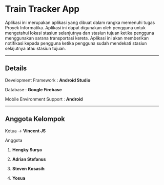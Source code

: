 # Train Tracker App
Aplikasi ini merupakan aplikasi yang dibuat dalam rangka memenuhi tugas Proyek Informatika. Aplikasi ini dapat digunakan oleh pengguna untuk mengetahui lokasi stasiun selanjutnya dan stasiun tujuan ketika pengguna menggunakan sarana transportasi kereta. Aplikasi ini akan memberikan notifikasi kepada pengguna ketika pengguna sudah mendekati stasiun selajutnya atau stasiun tujuan.

---

## **Details**

Development Framework : **Android Studio**

Database : **Google Firebase**

Mobile Environment Support : **Android**

---
## **Anggota Kelompok**

Ketua -> **Vincent JS**

Anggota

1. **Hengky Surya**

2. **Adrian Stefanus**

3. **Steven Kosasih**

4. **Yosua**
